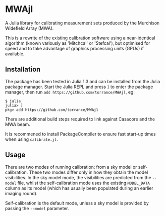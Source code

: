 # MWAjl

A Julia library for calibrating measurement sets produced by the Murchison Widefield Array (MWA).

This is a rewrite of the existing calibration software using a near-identical algorithm (known variously as 'Mitchcal' or 'Stefcal'), but optimised for speed and to take advantage of graphics processing units (GPUs) if available.

## Installation

The package has been tested in Julia 1.3 and can be installed from the Julia package manager. Start the Julia REPL and press `]` to enter the package manager, then run `add https://github.com/torrance/MWAjl`, eg:

    $ julia
    julia> ]
    pkg> add https://github.com/torrance/MWAjl

There are additional build steps required to link against Casacore and the MWA beam.

It is recommened to install PackageCompiler to ensure fast start-up times when using `calibrate.jl`.

## Usage

There are two modes of running calibration: from a sky model or self-calibration. These two modes differ only in how they obtain the model visibilities. In the sky model mode, the visibilities are predicted from the `--model` file, whilst the self-calibration mode uses the existing `MODEL_DATA` column as its model (which has usually been populated during an earlier imaging round).

Self-calibration is the default mode, unless a sky model is provided by passing the `--model` parameter.